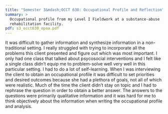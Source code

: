 ```yaml
---
title: "Semester 3&mdash;OCCT 630: Occupational Profile and Reflection"
summary: >
  Occupational profile from my Level I Fieldwork at a substance-abuse
  rehabilitation facility.
pdf: s3_occt630_opoa.pdf
---
```

It was difficult to gather information and synthesize information in a
non-traditional setting. I really struggled with trying to incorporate all
the problems this client presented and figure out which was most important.
I only had one class that talked about psycosocial interventions and I felt
like a single class didn’t equip me to problem-solve well very well in this
particular setting. I had to do a lot of self-learning. When I was
interviewing the client to obtain an occupational profile it was difficult
to set priorities and desired outcomes because she had a plethora of goals,
not all of which were realistic. Much of the time the client didn’t stay on
topic and I had to rephrase the question in order to obtain a better answer.
The answers to the questions were primarily qualitative information and it
was hard for me to think objectively about the information when writing the
occupational profile and analysis.
